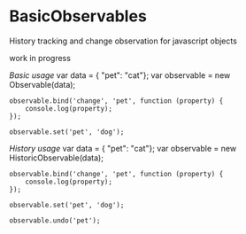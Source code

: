 BasicObservables
================

History tracking and change observation for javascript objects

work in progress

*Basic usage*
    var data = { "pet": "cat"};
    var observable = new Observable(data);

    observable.bind('change', 'pet', function (property) {
        console.log(property);
    });

    observable.set('pet', 'dog');

*History usage*
    var data = { "pet": "cat"};
    var observable = new HistoricObservable(data);
    
    observable.bind('change', 'pet', function (property) {
        console.log(property);
    });

    observable.set('pet', 'dog');

    observable.undo('pet');
